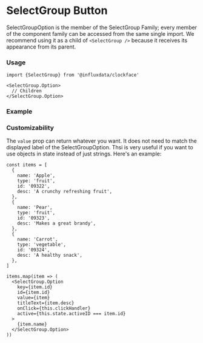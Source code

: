 # SelectGroup Button

SelectGroupOption is the member of the SelectGroup Family; every member of the component family can be accessed from the same single import. We recommend using it as a child of `<SelectGroup />` because it receives its appearance from its parent.

### Usage
```tsx
import {SelectGroup} from '@influxdata/clockface'
```
```tsx
<SelectGroup.Option>
  // Children
</SelectGroup.Option>
```

### Example
<!-- STORY -->

### Customizability

The `value` prop can return whatever you want. It does not need to match the displayed label of the SelectGroupOption. Thsi is very useful if you want to use objects in state instead of just strings. Here's an example:

```tsx
const items = [
  {
    name: 'Apple',
    type: 'fruit',
    id: '09322',
    desc: 'A crunchy refreshing fruit',
  },
  {
    name: 'Pear',
    type: 'fruit',
    id: '09323',
    desc: 'Makes a great brandy',
  },
  {
    name: 'Carrot',
    type: 'vegetable',
    id: '09324',
    desc: 'A healthy snack',
  },
]
```
```tsx
items.map(item => (
  <SelectGroup.Option
    key={item.id}
    id={item.id}
    value={item}
    titleText={item.desc}
    onClick={this.clickHandler}
    active={this.state.activeID === item.id}
  >
    {item.name}
  </SelectGroup.Option>
))
```

<!-- STORY HIDE START -->

<!-- STORY HIDE END -->

<!-- PROPS -->
